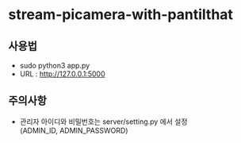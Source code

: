 # stream-picamera-with-pantilthat
## 사용법
- sudo python3 app.py
- URL : http://127.0.0.1:5000

## 주의사항
- 관리자 아이디와 비밀번호는 server/setting.py 에서 설정<br/>
(ADMIN_ID, ADMIN_PASSWORD)